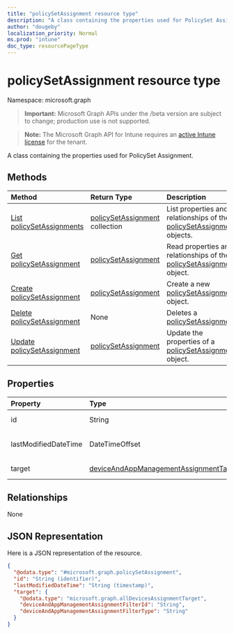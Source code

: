 ```yaml
---
title: "policySetAssignment resource type"
description: "A class containing the properties used for PolicySet Assignment."
author: "dougeby"
localization_priority: Normal
ms.prod: "intune"
doc_type: resourcePageType
---
```


# policySetAssignment resource type

Namespace: microsoft.graph

> **Important:** Microsoft Graph APIs under the /beta version are subject to change; production use is not supported.

> **Note:** The Microsoft Graph API for Intune requires an [active Intune license](https://go.microsoft.com/fwlink/?linkid=839381) for the tenant.

A class containing the properties used for PolicySet Assignment.

## Methods
|Method|Return Type|Description|
|:---|:---|:---|
|[List policySetAssignments](../api/intune-policyset-policysetassignment-list.md)|[policySetAssignment](../resources/intune-policyset-policysetassignment.md) collection|List properties and relationships of the [policySetAssignment](../resources/intune-policyset-policysetassignment.md) objects.|
|[Get policySetAssignment](../api/intune-policyset-policysetassignment-get.md)|[policySetAssignment](../resources/intune-policyset-policysetassignment.md)|Read properties and relationships of the [policySetAssignment](../resources/intune-policyset-policysetassignment.md) object.|
|[Create policySetAssignment](../api/intune-policyset-policysetassignment-create.md)|[policySetAssignment](../resources/intune-policyset-policysetassignment.md)|Create a new [policySetAssignment](../resources/intune-policyset-policysetassignment.md) object.|
|[Delete policySetAssignment](../api/intune-policyset-policysetassignment-delete.md)|None|Deletes a [policySetAssignment](../resources/intune-policyset-policysetassignment.md).|
|[Update policySetAssignment](../api/intune-policyset-policysetassignment-update.md)|[policySetAssignment](../resources/intune-policyset-policysetassignment.md)|Update the properties of a [policySetAssignment](../resources/intune-policyset-policysetassignment.md) object.|

## Properties
|Property|Type|Description|
|:---|:---|:---|
|id|String|Key of the PolicySetAssignment.|
|lastModifiedDateTime|DateTimeOffset|Last modified time of the PolicySetAssignment.|
|target|[deviceAndAppManagementAssignmentTarget](../resources/intune-shared-deviceandappmanagementassignmenttarget.md)|The target group of PolicySetAssignment|

## Relationships
None

## JSON Representation
Here is a JSON representation of the resource.
<!-- {
  "blockType": "resource",
  "keyProperty": "id",
  "@odata.type": "microsoft.graph.policySetAssignment"
}
-->
``` json
{
  "@odata.type": "#microsoft.graph.policySetAssignment",
  "id": "String (identifier)",
  "lastModifiedDateTime": "String (timestamp)",
  "target": {
    "@odata.type": "microsoft.graph.allDevicesAssignmentTarget",
    "deviceAndAppManagementAssignmentFilterId": "String",
    "deviceAndAppManagementAssignmentFilterType": "String"
  }
}
```




